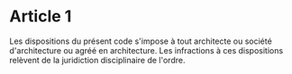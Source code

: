 # Article 1

Les dispositions du présent code s'impose à tout architecte ou société d'architecture ou agréé en architecture. Les infractions à ces dispositions relèvent de la juridiction disciplinaire de l'ordre.
